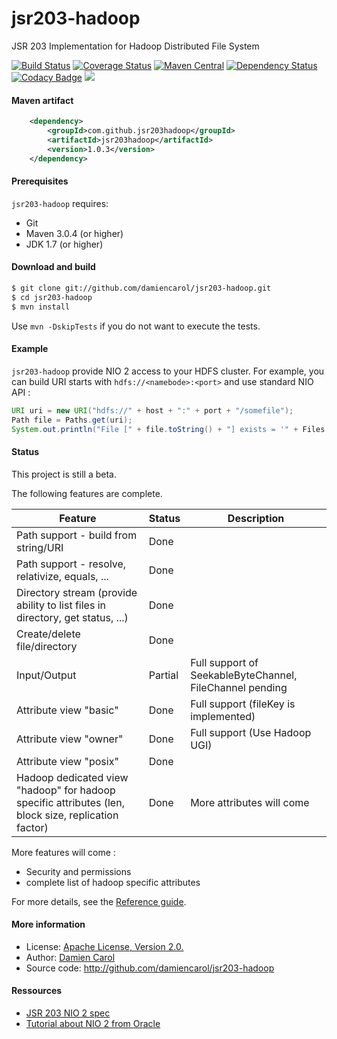 jsr203-hadoop
=============

JSR 203 Implementation for Hadoop Distributed File System

[![Build Status](https://travis-ci.org/damiencarol/jsr203-hadoop.svg?branch=master)](https://travis-ci.org/damiencarol/jsr203-hadoop)
[![Coverage Status](https://coveralls.io/repos/damiencarol/jsr203-hadoop/badge.svg?branch=master&service=github)](https://coveralls.io/github/damiencarol/jsr203-hadoop?branch=master)
[![Maven Central](https://maven-badges.herokuapp.com/maven-central/com.github.jsr203hadoop/jsr203hadoop/badge.svg)](https://maven-badges.herokuapp.com/maven-central/com.github.jsr203hadoop/jsr203hadoop/)
[![Dependency Status](https://www.versioneye.com/user/projects/56c2fdbc18b2710036c8d4af/badge.svg)](https://www.versioneye.com/user/projects/56c2fdbc18b2710036c8d4af)
[![Codacy Badge](https://api.codacy.com/project/badge/grade/24aa7d876cac493e89512b88df3887ab)](https://www.codacy.com/app/damien-carol/jsr203-hadoop)
[![](https://jitpack.io/v/damiencarol/jsr203-hadoop.svg)](https://jitpack.io/#damiencarol/jsr203-hadoop)

#### Maven artifact

```xml
    <dependency>
        <groupId>com.github.jsr203hadoop</groupId>
        <artifactId>jsr203hadoop</artifactId>
        <version>1.0.3</version>
    </dependency>
```

#### Prerequisites

`jsr203-hadoop` requires:
* Git
* Maven 3.0.4 (or higher)
* JDK 1.7 (or higher)

#### Download and build

```bash
$ git clone git://github.com/damiencarol/jsr203-hadoop.git
$ cd jsr203-hadoop
$ mvn install
```

Use `mvn -DskipTests` if you do not want to execute the tests.

#### Example

`jsr203-hadoop` provide NIO 2 access to your HDFS cluster. For
example, you can build URI starts with `hdfs://<namebode>:<port>` and use standard NIO API :

```java
URI uri = new URI("hdfs://" + host + ":" + port + "/somefile");
Path file = Paths.get(uri);
System.out.println("File [" + file.toString() + "] exists = '" + Files.exists(file) + "'");
```


#### Status

This project is still a beta.

The following features are complete.

| Feature | Status | Description |
|---------|--------|-------------|
| Path support - build from string/URI | Done ||
| Path support - resolve, relativize, equals, ... | Done |
| Directory stream (provide ability to list files in directory, get status, ...) | Done ||
| Create/delete file/directory | Done ||
| Input/Output | Partial | Full support of SeekableByteChannel, FileChannel pending | 
| Attribute view "basic" | Done | Full support (fileKey is implemented) |
| Attribute view "owner" | Done | Full support (Use Hadoop UGI) |
| Attribute view "posix" | Done ||
| Hadoop dedicated view "hadoop" for hadoop specific attributes (len, block size, replication factor) | Done | More attributes will come |

More features will come :

* Security and permissions
* complete list of hadoop specific attributes

For more details, see the <a href="REFERENCE.md">Reference guide</a>.

#### More information

* License: <a href="LICENSE">Apache License, Version 2.0.</a>
* Author: <a href="https://github.com/damiencarol">Damien Carol</a>
* Source code: <a href="http://github.com/damiencarol/jsr203-hadoop">http://github.com/damiencarol/jsr203-hadoop</a>

#### Ressources

* <a href="https://jcp.org/en/jsr/detail?id=203">JSR 203 NIO 2 spec</a>
* <a href="http://docs.oracle.com/javase/tutorial/essential/io/fileio.html">Tutorial about NIO 2 from Oracle</a>
